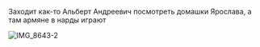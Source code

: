 Заходит как-то Альберт Андреевич посмотреть домашки Ярослава, а там армяне в нарды играют

![IMG_8643-2](https://user-images.githubusercontent.com/83144402/197640867-54014c0f-d99c-4753-9893-3fa5b9a2db8a.gif)
